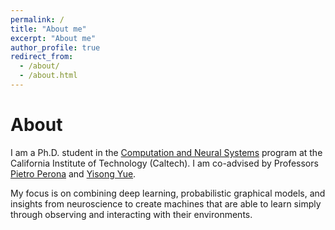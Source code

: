 ```yaml
---
permalink: /
title: "About me"
excerpt: "About me"
author_profile: true
redirect_from:
  - /about/
  - /about.html
---
```


About
======

I am a Ph.D. student in the [Computation and Neural Systems](http://www.cns.caltech.edu) program at the California Institute of Technology (Caltech). I am co-advised by Professors [Pietro Perona](http://www.vision.caltech.edu/pietroperona.htm) and [Yisong Yue](http://www.yisongyue.com/about.php).

My focus is on combining deep learning, probabilistic graphical models, and insights from neuroscience to create machines that are able to learn simply through observing and interacting with their environments.
